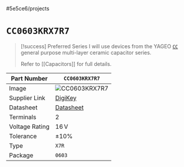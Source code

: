 #5e5ce6/projects 

# `CC0603KRX7R7`

> [!success] Preferred Series
> I will use devices from the YAGEO [`CC`](https://www.yageo.com/en/Product/Index/mlcc) general purpose multi-layer ceramic capacitor series.
> 
> Refer to [[Capacitors]] for full details.

| Part Number    | `CC0603KRX7R7`                                                                                                            |
| -------------- | --------------------------------------------------------------------------------------------------------------------- |
| Image          | ![`CC0603KRX7R7`](https://mm.digikey.com/Volume0/opasdata/d220001/medias/images/2488/0603(9mmthickness).jpg)        |
| Supplier Link  | [DigiKey](https://www.digikey.co.nz/short/997dt5n8)                                                                   |
| Datasheet      | [Datasheet](https://www.yageo.com/upload/media/product/productsearch/datasheet/mlcc/UPY-GPHC_X7R_6.3V-to-250V_23.pdf) |
| Terminals      | 2                                                                                                                     |
| Voltage Rating | $16\,\text{V}$                                                                                                        | 
| Tolerance | $\pm 10\%$
| Type           | `X7R`                                                                                                                 |
| Package        | `0603`                                                                                                                |
